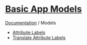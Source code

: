 # [Basic App Models](http://basic-app.com/docs/models)

[Documentation](/docs) / Models

  - [Attribute Labels](/docs/models/attribute-labels.md)
  - [Translate Attribute Labels](/docs/models/translate-attribute-labels.md)